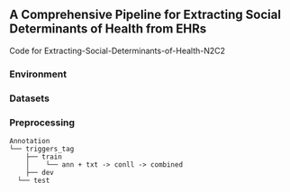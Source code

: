 ## A Comprehensive Pipeline for Extracting Social Determinants of Health from EHRs

Code for Extracting-Social-Determinants-of-Health-N2C2



### Environment

### Datasets



### Preprocessing



```
Annotation
└── triggers_tag
	├── train
	│	 └── ann + txt -> conll -> combined 
 	├── dev
  └── test

```



